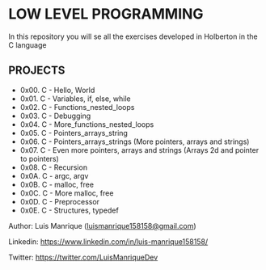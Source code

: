 # LOW LEVEL PROGRAMMING
In this repository you will se all the exercises developed in Holberton in the C language
## PROJECTS
- 0x00. C - Hello, World
- 0x01. C - Variables, if, else, while
- 0x02. C - Functions_nested_loops
- 0x03. C - Debugging
- 0x04. C - More_functions_nested_loops
- 0x05. C - Pointers_arrays_string
- 0x06. C - Pointers_arrays_strings (More pointers, arrays and strings)
- 0x07. C - Even more pointers, arrays and strings (Arrays 2d and pointer to pointers)
- 0x08. C - Recursion
- 0x0A. C - argc, argv
- 0x0B. C - malloc, free
- 0x0C. C - More malloc, free
- 0x0D. C - Preprocessor
- 0x0E. C - Structures, typedef


Author: Luis Manrique (luismanrique158158@gmail.com)

Linkedin: https://www.linkedin.com/in/luis-manrique158158/

Twitter: https://twitter.com/LuisManriqueDev
